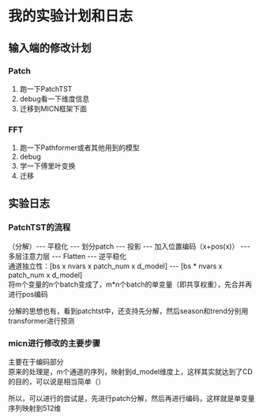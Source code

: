# 我的实验计划和日志

## 输入端的修改计划

### Patch

1. 跑一下PatchTST
2. debug看一下维度信息
3. 迁移到MICN框架下面

### FFT

1. 跑一下Pathformer或者其他用到的模型
2. debug
3. 学一下傅里叶变换
4. 迁移

## 实验日志

### PatchTST的流程

（分解）--- 平稳化 --- 划分patch --- 投影 --- 加入位置编码（x+pos(x)） --- 多层注意力层 --- Flatten --- 逆平稳化     
通道独立性：[bs x nvars x patch_num x d_model] --- [bs * nvars x patch_num x d_model]     
将m个变量的n个batch变成了，m*n个batch的单变量（即共享权重），先合并再进行pos编码    

分解的思想也有，看到patchtst中，还支持先分解，然后season和trend分别用transformer进行预测    

### micn进行修改的主要步骤  

主要在于编码部分   
原来的处理是，m个通道的序列，映射到d_model维度上，这样其实就达到了CD的目的，可以说是相当简单（）   

所以，可以进行的尝试是，先进行patch分解，然后再进行编码，这样就是单变量序列映射到512维  
